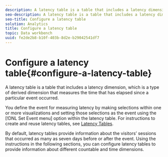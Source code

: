 ```yaml
---
description: A latency table is a table that includes a latency dimension, which is a type of derived dimension that measures the time that has elapsed since a particular event occurred.
seo-description: A latency table is a table that includes a latency dimension, which is a type of derived dimension that measures the time that has elapsed since a particular event occurred.
seo-title: Configure a latency table
solution: Analytics
title: Configure a latency table
topic: Data workbench
uuid: fe2de2b8-b10f-403b-8d2e-b29042541df7
---
```


# Configure a latency table{#configure-a-latency-table}

A latency table is a table that includes a latency dimension, which is a type of derived dimension that measures the time that has elapsed since a particular event occurred.

 You define the event for measuring latency by making selections within one or more visualizations and setting those selections as the event using the [!DNL Set Event menu] option within the latency table. For instructions to create and reuse latency tables, see [Latency Tables](../../../../home/c-get-started/c-analysis-vis/c-lat-tbls.md#concept-7c7339e257ff4727afdda8e692bbba44).

By default, latency tables provide information about the visitors’ sessions that occurred as many as seven days before or after the event. Using the instructions in the following sections, you can configure latency tables to provide information about different countable and time dimensions. 
